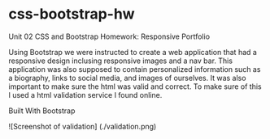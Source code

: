 # css-bootstrap-hw
Unit 02 CSS and Bootstrap Homework: Responsive Portfolio

Using Bootstrap we were instructed to create a web application that had a responsive design inclusing responsive images and a nav bar. This application was also supposed to contain personalized information such as a biography, links to social media, and images of ourselves. It was also important to make sure the html was valid and correct. To make sure of this I used a html validation service I found online. 

Built With
Bootstrap

![Screenshot of validation]
(./validation.png)